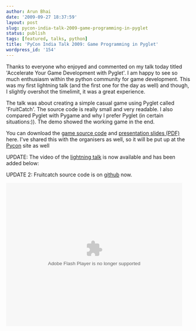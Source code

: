 ```yaml
---
author: Arun Bhai
date: '2009-09-27 18:37:59'
layout: post
slug: pycon-india-talk-2009-game-programming-in-pyglet
status: publish
tags: [featured, talks, python]
title: 'PyCon India Talk 2009: Game Programming in Pyglet'
wordpress_id: '154'
---
```


Thanks to everyone who enjoyed and commented on my talk today titled 'Accelerate Your Game Development with Pyglet'. I am happy to see so much enthusiasm within the python community for game development. This was my first lightning talk (and the first one for the day as well) and though, I slightly overshot the timelimit, it was a great experience.

The talk was about creating a simple casual game using Pyglet called 'FruitCatch'. The source code is really small and very readable. I also compared Pyglet with Pygame and why I prefer Pyglet (in certain situations:)). The demo showed the working game in the end.

You can download the [game source code][gamesrc] and [presentation slides (PDF)][gameslides] here. I've shared this with the organisers as well, so it will be put up at the [Pycon](http://in.pycon.org/) site as well

[gamesrc]: /downloads/pyconindia2009/fruitcatch-0.1.tar.gz
[gameslides]: /downloads/pyconindia2009/Accelerate%20Your%20GameDevelopment%20with%20Pyglet.pdf

UPDATE: The video of the [lightning talk][videolink] is now available and has been added below:

UPDATE 2: Fruitcatch source code is on [github][github] now. 

[github]: https://github.com/arocks/fruitcatch

<!--more-->

<embed src="http://blip.tv/play/AYGlulYC" type="application/x-shockwave-flash" width="480" height="390" allowscriptaccess="always" allowfullscreen="true"></embed> 

[videolink]: http://blip.tv/file/2690880
